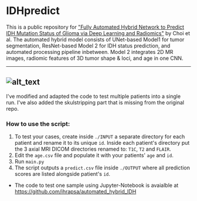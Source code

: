 # IDHpredict
This is a public repository for ["Fully Automated Hybrid Network to Predict IDH Mutation Status of Glioma via Deep Learning and Radiomics"](https://academic.oup.com/neuro-oncology/article-abstract/23/2/304/5876011) by Choi et al.
 The automated hybrid model consists of UNet-based Model1 for tumor segmentation, ResNet-based Model 2 for IDH status prediction, and automated processing pipeline inbetween. Model 2 integrates 2D MR images, radiomic features of 3D tumor shape & loci, and age in one CNN. 

--------------------------------------------------------------------
![alt_text](https://github.com/ihrapsa/automated_hybrid_IDH/blob/master/workflow.png)
--------------------------------------------------------------------
I've modified and adapted the code to test multiple patients into a single run. I've also added the skulstripping part that is missing from the original repo. 

### How to use the script:

1. To test your cases, create inside `./INPUT` a separate directory for each patient and rename it to its unique `id`. Inside each patient's directory put the 3 axial MRI DICOM directories renamed to: `T1C`, `T2` and `FLAIR`.
2. Edit the `age.csv` file and populate it with your patients' `age` and `id`.
3. Run `main.py`
4. The script outputs a `predict.csv` file inside `./OUTPUT` where all prediction scores are listed alongside patient's `id`.

* The code to test one sample using Jupyter-Notebook is avaialble at https://github.com/ihrapsa/automated_hybrid_IDH
 
